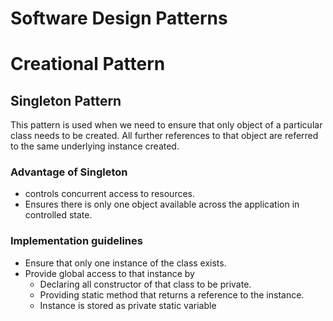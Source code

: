 # Software Design Patterns

# Creational Pattern

## Singleton Pattern

This pattern is used when we need to ensure that only object of a particular class needs to be created. All further references to that object are referred to the same underlying instance created.

### Advantage of Singleton
- controls concurrent access to resources.
- Ensures there is only one object available across the application in controlled state.

### Implementation guidelines
- Ensure that only one instance of the class exists.
- Provide global access to that instance by
    + Declaring all constructor of that class to be private.
    + Providing static method that returns a reference to the instance.
    + Instance is stored as private static variable
